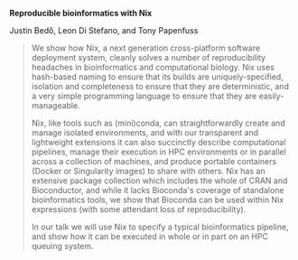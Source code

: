 **Reproducible bioinformatics with Nix**

Justin Bedő, Leon Di Stefano, and Tony Papenfuss

> We show how Nix, a next generation cross-platform software deployment system, cleanly solves a number of reproducibility headaches in bioinformatics and computational biology.
> Nix uses hash-based naming to ensure that its builds are uniquely-specified, isolation and completeness to ensure that they are deterministic, and a very simple programming language to ensure that they are easily-manageable.
> 
> Nix, like tools such as (mini)conda, can straightforwardly create and manage isolated environments, and with our transparent and lightweight extensions it can also succinctly describe computational pipelines, manage their execution in HPC environments or in parallel across a collection of machines, and produce portable containers (Docker or Singularity images) to share with others.
> Nix has an extensive package collection which includes the whole of CRAN and Bioconductor, and while it lacks Bioconda's coverage of standalone bioinformatics tools, we show that Bioconda can be used within Nix expressions (with some attendant loss of reproducibility).
>
> In our talk we will use Nix to specify a typical bioinformatics pipeline, and show how it can be executed in whole or in part on an HPC queuing system.
